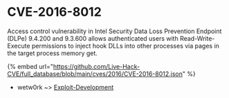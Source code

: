 # CVE-2016-8012

Access control vulnerability in Intel Security Data Loss Prevention Endpoint (DLPe) 9.4.200 and 9.3.600 allows authenticated users with Read-Write-Execute permissions to inject hook DLLs into other processes via pages in the target process memory get.

{% embed url="https://github.com/Live-Hack-CVE/full_database/blob/main/cves/2016/CVE-2016-8012.json" %}


* wetw0rk ~> [Exploit-Development](https://zeste.alice-snow.ru/2016/database/cve-2016-8012/exploit-development-wetw0rk)
